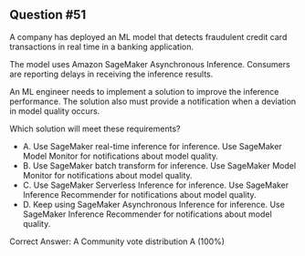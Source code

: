 ## Question #51

A company has deployed an ML model that detects fraudulent credit card transactions in real time in a banking application.

The model uses Amazon SageMaker Asynchronous Inference. Consumers are reporting delays in receiving the inference results.

An ML engineer needs to implement a solution to improve the inference performance. The solution also must provide a notification when a deviation in model quality occurs.

Which solution will meet these requirements?

- A. Use SageMaker real-time inference for inference. Use SageMaker Model Monitor for notifications about model quality.
- B. Use SageMaker batch transform for inference. Use SageMaker Model Monitor for notifications about model quality.
- C. Use SageMaker Serverless Inference for inference. Use SageMaker Inference Recommender for notifications about model quality.
- D. Keep using SageMaker Asynchronous Inference for inference. Use SageMaker Inference Recommender for notifications about model quality. 

Correct Answer: 
A Community vote distribution A (100%)